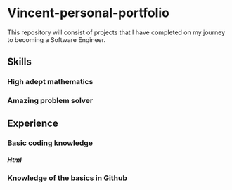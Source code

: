 # Vincent-personal-portfolio
This repository will consist of projects that I have completed on my journey to becoming a Software Engineer.


## Skills

### High adept mathematics 

### Amazing problem solver

## Experience

### Basic coding knowledge
#### _Html_

### Knowledge of the basics in Github

